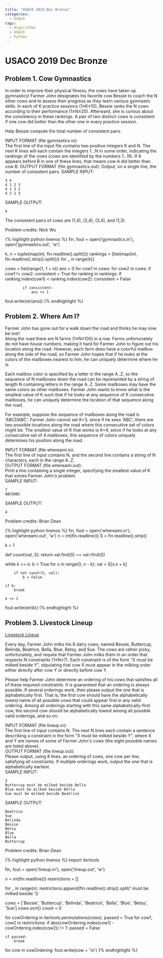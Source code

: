 ```yaml
---
title: "USACO 2019 Dec Bronze"
categories:
  - USACO
tags:
  - Algorithms
  - USACO
  - Python
---
```


# USACO 2019 Dec Bronze  

## Problem 1. Cow Gymnastics

In order to improve their physical fitness, the cows have taken up gymnastics! Farmer John designates his favorite cow Bessie to coach the N other cows and to assess their progress as they learn various gymnastic skills.
In each of K practice sessions (1≤K≤10), Bessie ranks the N cows according to their performance (1≤N≤20). Afterward, she is curious about the consistency in these rankings. A pair of two distinct cows is consistent if one cow did better than the other one in every practice session.

Help Bessie compute the total number of consistent pairs.

INPUT FORMAT (file gymnastics.in):  
The first line of the input file contains two positive integers K and N. The next K lines will each contain the integers 1…N in some order, indicating the rankings of the cows (cows are identified by the numbers 1…N). If A appears before B in one of these lines, that means cow A did better than cow B.
OUTPUT FORMAT (file gymnastics.out):
Output, on a single line, the number of consistent pairs.
SAMPLE INPUT:  
```
3 4
4 1 2 3
4 1 3 2
4 2 1 3
```
SAMPLE OUTPUT:  
```
4
```
The consistent pairs of cows are (1,4), (2,4), (3,4), and (1,3).

Problem credits: Nick Wu

{% highlight python linenos %}
fin, fout = open('gymnastics.in'), open('gymnastics.out', 'w')

k, n = tuple(map(int, fin.readline().split()))
rankings = [list(map(int, fin.readline().strip().split())) for _ in range(k)]

cows = list(range(1, 1 + n))
ans = 0
for cow1 in cows:
    for cow2 in cows:
        if cow1 != cow2:
            consistent = True
            for ranking in rankings:
                if ranking.index(cow1) < ranking.index(cow2):
                    consistent = False

            if consistent:
                ans += 1

fout.write(str(ans))
{% endhighlight %}

## Problem 2. Where Am I?  

Farmer John has gone out for a walk down the road and thinks he may now be lost!  
Along the road there are N farms (1≤N≤100) in a row. Farms unfortunately do not have house numbers, making it hard for Farmer John to figure out his location along the road. However, each farm does have a colorful mailbox along the side of the road, so Farmer John hopes that if he looks at the colors of the mailboxes nearest to him, he can uniquely determine where he is.    

Each mailbox color is specified by a letter in the range A..Z, so the sequence of N mailboxes down the road can be represented by a string of length N containing letters in the range A..Z. Some mailboxes may have the same colors as other mailboxes. Farmer John wants to know what is the smallest value of K such that if he looks at any sequence of K consecutive mailboxes, he can uniquely determine the location of that sequence along the road.   

For example, suppose the sequence of mailboxes along the road is 'ABCDABC'. Farmer John cannot set K=3, since if he sees 'ABC', there are two possible locations along the road where this consecutive set of colors might be. The smallest value of K that works is K=4, since if he looks at any consecutive set of 4 mailboxes, this sequence of colors uniquely determines his position along the road.  

INPUT FORMAT (file whereami.in):    
The first line of input contains N, and the second line contains a string of N characters, each in the range A..Z.  
OUTPUT FORMAT (file whereami.out):    
Print a line containing a single integer, specifying the smallest value of K that solves Farmer John's problem.  
SAMPLE INPUT:  
```
7
ABCDABC
```
SAMPLE OUTPUT:  
```
4
```
Problem credits: Brian Dean

{% highlight python linenos %}
fin, fout = open('whereami.in'), open('whereami.out', 'w')
n = int(fin.readline())
S = fin.readline().strip()

k = 1


def count(val, S):
    return val.find(S) == val.rfind(S)


while k <= n:
    b = True
    for x in range(0, n - k):
        val = S[x:x + k]

        if not count(S, val):
            b = False

    if b:
        break

    k += 1

fout.write(str(k))
{% endhighlight %}

## Problem 3. Livestock Lineup   

[Livestock Lineup](http://www.usaco.org/index.php?page=viewproblem2&cpid=965)    

Every day, Farmer John milks his 8 dairy cows, named Bessie, Buttercup, Belinda, Beatrice, Bella, Blue, Betsy, and Sue.
The cows are rather picky, unfortunately, and require that Farmer John milks them in an order that respects N constraints (1≤N≤7). Each constraint is of the form "X must be milked beside Y", stipulating that cow X must appear in the milking order either directly after cow Y or directly before cow Y.  

Please help Farmer John determine an ordering of his cows that satisfies all of these required constraints. It is guaranteed that an ordering is always possible. If several orderings work, then please output the one that is alphabetically first. That is, the first cow should have the alphabetically lowest name of all possible cows that could appear first in any valid ordering. Among all orderings starting with this same alphabetically-first cow, the second cow should be alphabetically lowest among all possible valid orderings, and so on.  

INPUT FORMAT (file lineup.in):  
The first line of input contains N. The next N lines each contain a sentence describing a constraint in the form "X must be milked beside Y", where X and Y are names of some of Farmer John's cows (the eight possible names are listed above).  
OUTPUT FORMAT (file lineup.out):  
Please output, using 8 lines, an ordering of cows, one cow per line, satisfying all constraints. If multiple orderings work, output the one that is alphabetically earliest.  
SAMPLE INPUT:
```
3
Buttercup must be milked beside Bella
Blue must be milked beside Bella
Sue must be milked beside Beatrice
```
SAMPLE OUTPUT:
```
Beatrice
Sue
Belinda
Bessie
Betsy
Blue
Bella
Buttercup
```
Problem credits: Brian Dean  

{% highlight python linenos %}
import itertools

fin, fout = open('lineup.in'), open('lineup.out', 'w')

n = int(fin.readline())
restrictions = []

for _ in range(n):
    restrictions.append(fin.readline().strip().split(' must be milked beside '))

cows = ['Bessie', 'Buttercup', 'Belinda', 'Beatrice', 'Bella', 'Blue', 'Betsy', 'Sue']
cows.sort()
count = 0

for cowOrdering in itertools.permutations(cows):
    passed = True
    for cow1, cow2 in restrictions:
        if abs(cowOrdering.index(cow1) - cowOrdering.index(cow2)) != 1:
            passed = False

    if passed:
        break

for cow in cowOrdering:
    fout.write(cow + '\n')
{% endhighlight %}
